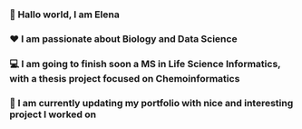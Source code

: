 ### 👋 Hallo world, I am Elena 
### :heart: I am passionate about Biology and Data Science
### :computer: I am going to finish soon a MS in Life Science Informatics, with a thesis project focused on Chemoinformatics
### :orange_book: I am currently updating my portfolio with nice and interesting project I worked on 

<!--
**persepolix/persepolix** is a ✨ _special_ ✨ repository because its `README.md` (this file) appears on your GitHub profile.

Here are some ideas to get you started:

- 🔭 I’m currently working on ...
- 🌱 I’m currently learning ...
- 👯 I’m looking to collaborate on ...
- 🤔 I’m looking for help with ...
- 💬 Ask me about ...
- 📫 How to reach me: ...
- 😄 Pronouns: ...
- ⚡ Fun fact: ...
-->
